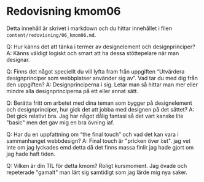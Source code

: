 ---
---
Redovisning kmom06
=========================

Detta innehåll är skrivet i markdown och du hittar innehållet i filen `content/redovisning/06_kmom06.md`.

Q: Hur känns det att tänka i termer av designelement och designprinciper?
A: Känns väldigt logiskt och smart att ha dessa stöttepelare när man designar.

Q: Finns det något speciellt du vill lyfta fram från uppgiften “Utvärdera designprinciper som webbplatser använder sig av”. Vad tar du med dig från den uppgiften?
A: Designprinciperna i sig. Letar man så hittar man mer eller mindre alla designprinciperna på ett eller annat sätt.

Q: Berätta fritt om arbetet med dina teman som bygger på designelement och designprinciper, hur gick det att jobba med designen på det sättet?
A: Det gick relativt bra. Jag har något dålig fantasi så det vart kanske lite "basic" men det gav mig en bra övning iaf.

Q: Har du en uppfattning om “the final touch” och vad det kan vara i sammanhanget webbdesign?
A: Final touch är "pricken över i:et". jag vet inte om jag lyckades emd detta då det finns massa finlir jag hade gjort om jag hade haft tiden.

Q: Vilken är din TIL för detta kmom?
Roligt kursmoment. Jag övade och repeterade "gamalt" man lärt sig samtidigt som jag lärde mig nya saker.
